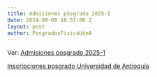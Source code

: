 ```yaml
---
title: Admisiones posgrado 2025-1
date: 2024-08-08 10:57:00 Z
layout: post
author: PosgradosFisicaUdeA
---
```


Ver: [Admisiones posgrado 2025-1](../../../../../admision)

<!-- more -->
[Inscripciones posgrado Universidad de Antioquia](http://bit.ly/posgrado2018-2)
